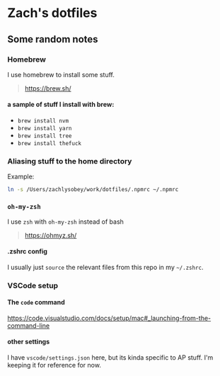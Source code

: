 # Zach's dotfiles

## Some random notes

### Homebrew

I use homebrew to install some stuff.

> https://brew.sh/

#### a sample of stuff I install with brew:

-   `brew install nvm`
-   `brew install yarn`
-   `brew install tree`
-   `brew install thefuck`

### Aliasing stuff to the home directory

Example:

```sh
ln -s /Users/zachlysobey/work/dotfiles/.npmrc ~/.npmrc
```

### `oh-my-zsh`

I use `zsh` with `oh-my-zsh` instead of bash

> https://ohmyz.sh/

#### .zshrc config

I usually just `source` the relevant files from this repo in my `~/.zshrc`.

### VSCode setup


#### The `code` command

https://code.visualstudio.com/docs/setup/mac#_launching-from-the-command-line

#### other settings

I have `vscode/settings.json` here, but its kinda specific to AP stuff. I'm keeping it for reference for now.
